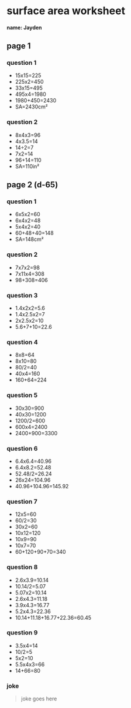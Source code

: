 # surface area worksheet

#### name: Jayden

## page 1

### question 1
- 15x15=225
- 225x2=450
- 33x15=495
- 495x4=1980
- 1980+450=2430
- SA=2430cm²

### question 2
- 8x4x3=96
- 4x3.5=14
- 14÷2=7
- 7x2=14
- 96+14=110
- SA=110in²

## page 2 (d-65)

### question 1
- 6x5x2=60
- 6x4x2=48
- 5x4x2=40
- 60+48+40=148
- SA=148cm²

### question 2
- 7x7x2=98
- 7x11x4=308
- 98+308=406

### question 3
- 1.4x2x2=5.6
- 1.4x2.5x2=7
- 2x2.5x2=10
- 5.6+7+10=22.6

### question 4
- 8x8=64
- 8x10=80
- 80/2=40
- 40x4=160
- 160+64=224

### question 5
- 30x30=900
- 40x30=1200
- 1200/2=600
- 600x4=2400
- 2400+900=3300

###  question 6
- 6.4x6.4=40.96
- 6.4x8.2=52.48
- 52.48/2=26.24
- 26x24=104.96
- 40.96+104.96=145.92

### question 7
- 12x5=60
- 60/2=30
- 30x2=60
- 10x12=120
- 10x9=90
- 10x7=70
- 60+120+90+70=340

### question 8
- 2.6x3.9=10.14
- 10.14/2=5.07
- 5.07x2=10.14
- 2.6x4.3=11.18
- 3.9x4.3=16.77
- 5.2x4.3=22.36
- 10.14+11.18+16.77+22.36=60.45

### question 9
- 3.5x4=14
- 10/2=5
- 5x2=10
- 5.5x4x3=66
- 14+66=80

### joke
> joke goes here